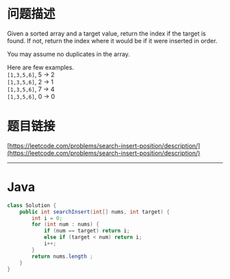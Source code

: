 # 问题描述

Given a sorted array and a target value, return the index if the target is found. If not, return the index where it would be if it were inserted in order.

You may assume no duplicates in the array.

Here are few examples.  
`[1,3,5,6]`, 5 → 2  
`[1,3,5,6]`, 2 → 1  
`[1,3,5,6]`, 7 → 4  
`[1,3,5,6]`, 0 → 0

# 题目链接

[https://leetcode.com/problems/search-insert-position/description/](https://leetcode.com/problems/search-insert-position/description/)

---

# Java

```java
class Solution {
    public int searchInsert(int[] nums, int target) {
        int i = 0;
        for (int num : nums) {
            if (num == target) return i;
            else if (target < num) return i;
            i++;
        }
        return nums.length ;
    }
}
```



